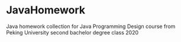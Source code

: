 # JavaHomework
Java homework collection for Java Programming Design course from Peking University second bachelor degree class 2020
